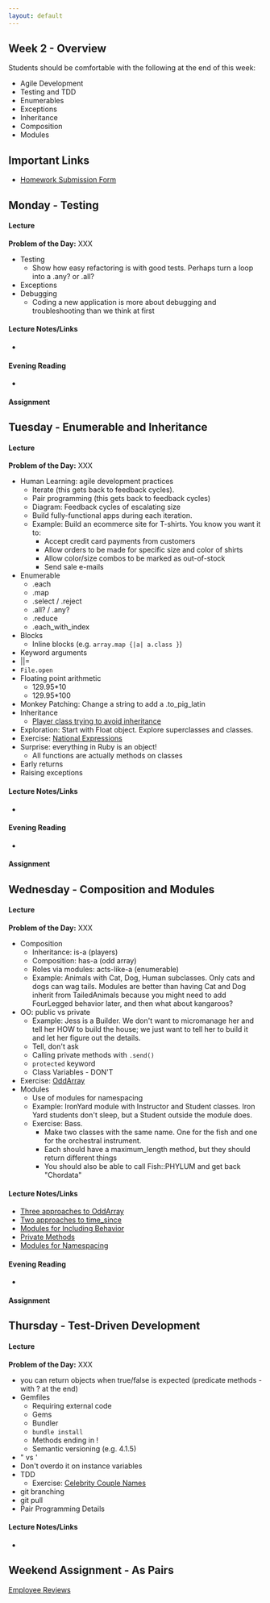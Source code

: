 ```yaml
---
layout: default
---
```


## Week 2 - Overview

Students should be comfortable with the following at the end of this week:

* Agile Development
* Testing and TDD
* Enumerables
* Exceptions
* Inheritance
* Composition
* Modules


## Important Links

* [Homework Submission Form](http://goo.gl/forms/o9so3mi9Sd)


## Monday - Testing

#### Lecture

**Problem of the Day:** XXX

* Testing
  * Show how easy refactoring is with good tests.  Perhaps turn a loop into a .any? or .all?
* Exceptions
* Debugging
  * Coding a new application is more about debugging and troubleshooting than we think at first

#### Lecture Notes/Links

*

#### Evening Reading

*

#### Assignment


## Tuesday - Enumerable and Inheritance

#### Lecture

**Problem of the Day:** XXX

* Human Learning: agile development practices
  * Iterate (this gets back to feedback cycles).
  * Pair programming (this gets back to feedback cycles)
  * Diagram: Feedback cycles of escalating size
  * Build fully-functional apps during each iteration.
  * Example: Build an ecommerce site for T-shirts.  You know you want it to:
    * Accept credit card payments from customers
    * Allow orders to be made for specific size and color of shirts
    * Allow color/size combos to be marked as out-of-stock
    * Send sale e-mails
* Enumerable
  * .each
  * .map
  * .select / .reject
  * .all? / .any?
  * .reduce
  * .each_with_index
* Blocks
  * Inline blocks (e.g. `array.map {|a| a.class }`)
* Keyword arguments
* ||=
* `File.open`
* Floating point arithmetic
  * 129.95*10
  * 129.95*100
* Monkey Patching: Change a string to add a .to_pig_latin
* Inheritance
  * [Player class trying to avoid inheritance](w1-4/player.rb)
* Exploration: Start with Float object.  Explore superclasses and classes.
* Exercise: [National Expressions](https://github.com/masonfmatthews/rails_assignments/tree/master/exercises/national_expressions)
* Surprise: everything in Ruby is an object!
  * All functions are actually methods on classes
* Early returns
* Raising exceptions


#### Lecture Notes/Links

*

#### Evening Reading

*

#### Assignment




## Wednesday - Composition and Modules

#### Lecture

**Problem of the Day:** XXX

* Composition
  * Inheritance: is-a (players)
  * Composition: has-a (odd array)
  * Roles via modules: acts-like-a (enumerable)
  * Example: Animals with Cat, Dog, Human subclasses.  Only cats and dogs can wag tails.  Modules are better than having Cat and Dog inherit from TailedAnimals because you might need to add FourLegged behavior later, and then what about kangaroos?
* OO: public vs private
  * Example: Jess is a Builder.  We don't want to micromanage her and tell her HOW to build the house; we just want to tell her to build it and let her figure out the details.
  * Tell, don't ask
  * Calling private methods with `.send()`
  * `protected` keyword
  * Class Variables - DON'T
* Exercise: [OddArray](https://github.com/tiyd-rails-2015-01/odd_array)
* Modules
  * Use of modules for namespacing
  * Example: IronYard module with Instructor and Student classes.  Iron Yard students don't sleep, but a Student outside the module does.
  * Exercise: Bass.
    * Make two classes with the same name.  One for the fish and one for the orchestral instrument.
    * Each should have a maximum_length method, but they should return different things
    * You should also be able to call Fish::PHYLUM and get back "Chordata"


#### Lecture Notes/Links

* [Three approaches to OddArray](w8-2/composition.rb)
* [Two approaches to time_since](w8-2/time_math.rb)
* [Modules for Including Behavior](w2-2/modules.rb)
* [Private Methods](w2-2/modules2.rb)
* [Modules for Namespacing](w2-2/modules3.rb)

#### Evening Reading

*

#### Assignment




## Thursday - Test-Driven Development

#### Lecture

**Problem of the Day:** XXX

* you can return objects when true/false is expected (predicate methods - with ? at the end)
* Gemfiles
  * Requiring external code
  * Gems
  * Bundler
  * `bundle install`
  * Methods ending in !
  * Semantic versioning (e.g. 4.1.5)
* " vs '
* Don't overdo it on instance variables
* TDD
  * Exercise: [Celebrity Couple Names](https://github.com/masonfmatthews/rails_assignments/tree/master/exercises/celebrity_couple_names) <!-- Bombed spectacularly.  Not a good example for TDD.  Need a class to show how TDD works. -->
* git branching
* git pull
* Pair Programming Details

#### Lecture Notes/Links

*


## Weekend Assignment - As Pairs

[Employee Reviews](https://github.com/tiyd-rails-2015-01/employee_reviews)
